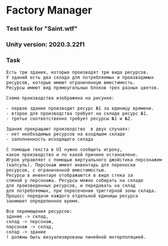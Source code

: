 # Factory Manager

### Test task for "Saint.wtf"

### Unity version: 2020.3.22f1

### Task
    Есть три здания, которые производят три вида ресурсов.
    У зданий есть два склада для потребляемых и производимых
    ресурсов, которые имеют ограниченную вместимость.
    Ресурсы имеют вид прямоугольных блоков трех разных цветов.

    Схема производства изображена на рисунке:

    - первое здание производит ресурс №1 за единицу времени.
    - второе для производства требует на складе ресурс №1.
    - третье соответственно требует ресурсы №1 и №2.

	Здания прекращают производство  в двух случаях:
    - нет необходимых ресурсов на входящем складе
    - заполненность исходящего склада

    С помощью текста в UI нужно сообщить игроку,
    какое производство и по какой причине остановлено.
	Игрок управляет с помощью виртуального джойстика персонажем
    (капсуль). Персонаж имеет инвентарь для переноски
    ресурсов, с ограниченной вместимостью.
    Ресурсы в инвентаре отображаются в виде стека за
    спиной у персонажа. Ресурсы можно собирать на складе
    для произведенных ресурсов, и передавать на склад 
    для потребляемых, при пересечении триггерной зоны склада.
    Процесс передачи каждого отдельной единицы ресурса 
    занимает определенное время.

	Все перемещения ресурсов:
    здание -> склад,
    склад -> персонаж,
    персонаж -> склад,
    склад -> здание
    ! должны быть визуализированы линейной интерполяцией.

